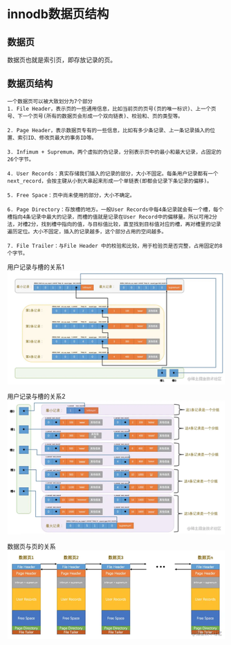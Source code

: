 # innodb数据页结构

## 数据页
数据页也就是索引页，即存放记录的页。

## 数据页结构
```
一个数据页可以被大致划分为7个部分
1. File Header，表示页的一些通用信息，比如当前页的页号(页的唯一标识)、上一个页号、下一个页号(所有的数据页会形成一个双向链表)、校验和、页的类型等。

2. Page Header，表示数据页专有的一些信息，比如有多少条记录、上一条记录插入的位置、索引ID、修改页最大的事务ID等。

3. Infimum + Supremum，两个虚拟的伪记录，分别表示页中的最小和最大记录，占固定的26个字节。

4. User Records：真实存储我们插入的记录的部分，大小不固定。每条用户记录都有一个next_record，会按主键从小到大串起来形成一个单链表(即都会记录下条记录的偏移)。

5. Free Space：页中尚未使用的部分，大小不确定。

6. Page Directory：存放槽的地方。一般User Records中每4条记录就会有一个槽，每个槽指向4条记录中最大的记录，而槽的值就是记录在User Record中的偏移量。所以可用2分法，对槽2分，找到槽中指向的值，与目标值比较，直至找到目标值对应的槽，再对槽里的记录遍历定位。大小不固定，插入的记录越多，这个部分占用的空间越多。

7. File Trailer：与File Header 中的校验和比较，用于检验页是否完整，占用固定的8个字节。
```

用户记录与槽的关系1
![用户记录与槽的关系1](./pic/用户记录与槽的关系1.png)

用户记录与槽的关系2
![用户记录与槽的关系2](./pic/用户记录与槽的关系2.png)

数据页与页的关系
![数据页与页的关系](./pic/数据页与页的关系.png)